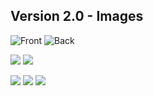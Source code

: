 ## Version 2.0 - Images

![Front](P0.png)
![Back](P5.png)

![](P1.png)
![](P6.png)


![](P4.png)
![](P2.png)
![](P7.png)


